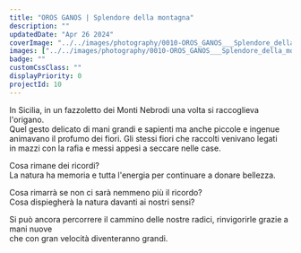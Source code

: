 ```yaml
---
title: "OROS GANOS | Splendore della montagna"
description: ""
updatedDate: "Apr 26 2024"
coverImage: "../../images/photography/0010-OROS_GANOS___Splendore_della_montagna/0000-OROS_GANOS___Splendore_della_montagna_origano_raccolta_montagna_tramonto_educazione_natura_Monti_Nebrodi_Olympus_OM1.jpg"
images: ["../../images/photography/0010-OROS_GANOS___Splendore_della_montagna/0001-OROS_GANOS___Splendore_della_montagna_origano_raccolta_montagna_tramonto_educazione_natura_Monti_Nebrodi_Olympus_OM1.jpg","../../images/photography/0010-OROS_GANOS___Splendore_della_montagna/0002-OROS_GANOS___Splendore_della_montagna_origano_raccolta_montagna_tramonto_educazione_natura_Monti_Nebrodi_Olympus_OM1.jpg","../../images/photography/0010-OROS_GANOS___Splendore_della_montagna/0003-OROS_GANOS___Splendore_della_montagna_origano_raccolta_montagna_tramonto_educazione_natura_Monti_Nebrodi_Olympus_OM1.jpg","../../images/photography/0010-OROS_GANOS___Splendore_della_montagna/0004-OROS_GANOS___Splendore_della_montagna_origano_raccolta_montagna_tramonto_educazione_natura_Monti_Nebrodi_Olympus_OM1.jpg","../../images/photography/0010-OROS_GANOS___Splendore_della_montagna/0005-OROS_GANOS___Splendore_della_montagna_origano_raccolta_montagna_tramonto_educazione_natura_Monti_Nebrodi_Olympus_OM1.jpg","../../images/photography/0010-OROS_GANOS___Splendore_della_montagna/0006-OROS_GANOS___Splendore_della_montagna_origano_raccolta_montagna_tramonto_educazione_natura_Monti_Nebrodi_Olympus_OM1.jpg","../../images/photography/0010-OROS_GANOS___Splendore_della_montagna/0007-OROS_GANOS___Splendore_della_montagna_origano_raccolta_montagna_tramonto_educazione_natura_Monti_Nebrodi_Olympus_OM1.jpg","../../images/photography/0010-OROS_GANOS___Splendore_della_montagna/0008-OROS_GANOS___Splendore_della_montagna_origano_raccolta_montagna_tramonto_educazione_natura_Monti_Nebrodi_Olympus_OM1.jpg","../../images/photography/0010-OROS_GANOS___Splendore_della_montagna/0009-OROS_GANOS___Splendore_della_montagna_origano_raccolta_montagna_tramonto_educazione_natura_Monti_Nebrodi_Olympus_OM1.jpg","../../images/photography/0010-OROS_GANOS___Splendore_della_montagna/0010-OROS_GANOS___Splendore_della_montagna_origano_raccolta_montagna_tramonto_educazione_natura_Monti_Nebrodi_Olympus_OM1.jpg","../../images/photography/0010-OROS_GANOS___Splendore_della_montagna/0011-OROS_GANOS___Splendore_della_montagna_origano_raccolta_montagna_tramonto_educazione_natura_Monti_Nebrodi_Olympus_OM1.jpg","../../images/photography/0010-OROS_GANOS___Splendore_della_montagna/0012-OROS_GANOS___Splendore_della_montagna_origano_raccolta_montagna_tramonto_educazione_natura_Monti_Nebrodi_Olympus_OM1.jpg","../../images/photography/0010-OROS_GANOS___Splendore_della_montagna/0013-OROS_GANOS___Splendore_della_montagna_origano_raccolta_montagna_tramonto_educazione_natura_Monti_Nebrodi_Olympus_OM1.jpg","../../images/photography/0010-OROS_GANOS___Splendore_della_montagna/0014-OROS_GANOS___Splendore_della_montagna_origano_raccolta_montagna_tramonto_educazione_natura_Monti_Nebrodi_Olympus_OM1.jpg"]
badge: ""
customCssClass: ""
displayPriority: 0
projectId: 10
---
```


In Sicilia, in un fazzoletto dei Monti Nebrodi una volta si raccoglieva l'origano.  
Quel gesto delicato di mani grandi e sapienti ma anche piccole e ingenue  
animavano il profumo dei fiori. Gli stessi fiori che raccolti venivano legati  
in mazzi con la rafia e messi appesi a seccare nelle case.

Cosa rimane dei ricordi?  
La natura ha memoria e tutta l'energia per continuare a donare bellezza.

Cosa rimarrà se non ci sarà nemmeno più il ricordo?  
Cosa dispiegherà la natura davanti ai nostri sensi?

Si può ancora percorrere il cammino delle nostre radici, rinvigorirle grazie a mani nuove  
che con gran velocità diventeranno grandi.
